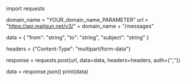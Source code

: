 import requests

domain_name = "YOUR_domain_name_PARAMETER"
url = "https://api.mailgun.net/v3/" + domain_name + "/messages"

data = {
  "from": "string",
  "to": "string",
  "subject": "string"
}

headers = {"Content-Type": "multipart/form-data"}

response = requests.post(url, data=data, headers=headers, auth=('<username>','<password>'))

data = response.json()
print(data)